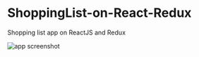 # ShoppingList-on-React-Redux
Shopping list app on ReactJS and Redux


![app screenshot](https://github.com/whoamitut/ShoppingList-on-React-Redux/raw/master/ShoppingList.png) 
